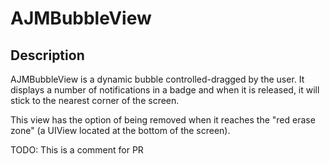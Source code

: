 # AJMBubbleView

## Description
AJMBubbleView is a dynamic bubble controlled-dragged by the user. It displays a number of notifications in a badge and when it
is released, it will stick to the nearest corner of the screen. 

This view has the option of being removed when it reaches the "red erase zone" (a UIView located at the bottom of the screen).

TODO: This is a comment for PR


